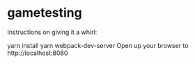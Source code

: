 # gametesting

Instructions on giving it a whirl:

yarn install
yarn webpack-dev-server
Open up your browser to http://localhost:8080
